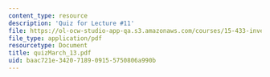 ```yaml
---
content_type: resource
description: 'Quiz for Lecture #11'
file: https://ol-ocw-studio-app-qa.s3.amazonaws.com/courses/15-433-investments-spring-2003/baac721e3420718909155750806a990b_quizMarch_13.pdf
file_type: application/pdf
resourcetype: Document
title: quizMarch_13.pdf
uid: baac721e-3420-7189-0915-5750806a990b
---
```

